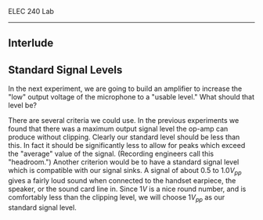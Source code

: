 ELEC 240 Lab

------------------------------------------------------------------------

Interlude
---------

Standard Signal Levels
----------------------

In the next experiment, we are going to build an amplifier to increase the
"low" output voltage of the microphone to a "usable level." What should that
level be?

There are several criteria we could use. In the previous experiments we found
that there was a maximum output signal level the op-amp can produce without
clipping. Clearly our standard level should be less than this. In fact it
should be significantly less to allow for peaks which exceed the "average"
value of the signal. (Recording engineers call this "headroom.") Another
criterion would be to have a standard signal level which is compatible with our
signal sinks. A signal of about $0.5$ to $1.0 V_{ pp }$ gives a fairly loud
sound when connected to the handset earpiece, the speaker, or the sound card
line in.  Since $1 V$ is a nice round number, and is comfortably less than the
clipping level, we will choose $1 V_{ pp }$ as our standard signal level.
